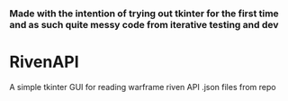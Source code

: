 ### Made with the intention of trying out tkinter for the first time and as such quite messy code from iterative testing and dev

# RivenAPI
A simple tkinter GUI for reading warframe riven API .json files from repo
